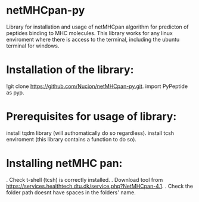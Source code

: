 # netMHCpan-py
Library for installation and usage of netMHCpan algorithm for predicton of peptides binding to MHC molecules. This library works for any linux enviroment where there is access to the terminal, including the ubuntu terminal for windows.

# Installation of the library:
!git clone https://github.com/Nucion/netMHCpan-py.git.
import PyPeptide as pyp.

#  Prerequisites for usage of library:
install tqdm library (will authomatically do so regardless).
install tcsh enviroment (this library contains a function to do so).

# Installing netMHC pan:
. Check t-shell (tcsh) is correctly installed.
. Download tool from https://services.healthtech.dtu.dk/service.php?NetMHCpan-4.1.
. Check the folder path doesnt have spaces in the folders' name.

#
